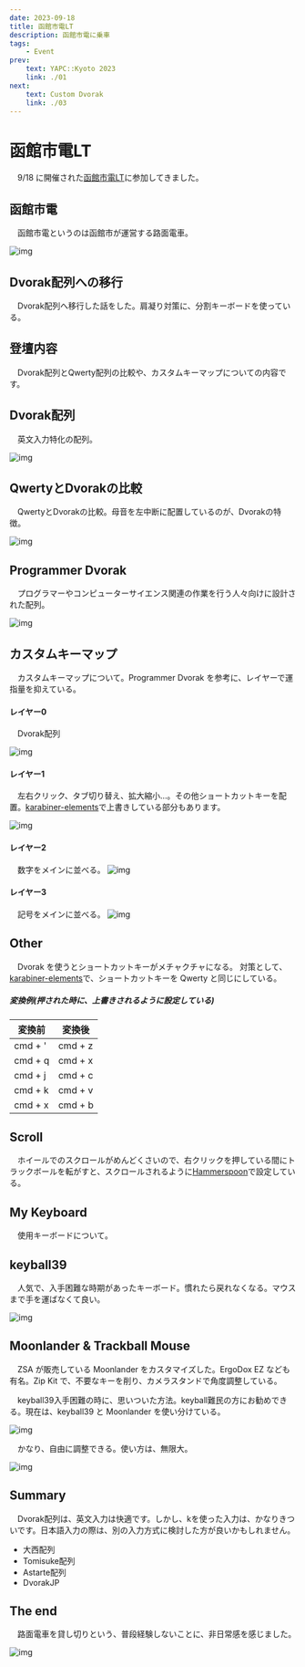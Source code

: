 ```yaml
---
date: 2023-09-18
title: 函館市電LT
description: 函館市電に乗車
tags:
    - Event
prev:
    text: YAPC::Kyoto 2023
    link: ./01
next:
    text: Custom Dvorak
    link: ./03
---
```


# 函館市電LT

&emsp;9/18 に開催された[函館市電LT](https://mariconf.connpass.com/event/293719)に参加してきました。

## 函館市電

&emsp;函館市電というのは函館市が運営する路面電車。

![img](img/02/01.png)

## Dvorak配列への移行

&emsp;Dvorak配列へ移行した話をした。肩凝り対策に、分割キーボードを使っている。

<X tweetId="1703691316692136386" />

## 登壇内容
&emsp;Dvorak配列とQwerty配列の比較や、カスタムキーマップについての内容です。

## Dvorak配列
&emsp;英文入力特化の配列。

![img](img/02/02.png)

## QwertyとDvorakの比較
&emsp;QwertyとDvorakの比較。母音を左中断に配置しているのが、Dvorakの特徴。

![img](img/02/03.png)

## Programmer Dvorak
&emsp;プログラマーやコンピューターサイエンス関連の作業を行う人々向けに設計された配列。

![img](img/02/04.png)

## カスタムキーマップ
&emsp;カスタムキーマップについて。Programmer Dvorak を参考に、レイヤーで運指量を抑えている。

#### レイヤー0
&emsp;Dvorak配列

![img](img/02/05.png)

#### レイヤー1
&emsp;左右クリック、タブ切り替え、拡大縮小...。その他ショートカットキーを配置。[karabiner-elements](https://karabiner-elements.pqrs.org/)で上書きしている部分もあります。

![img](img/02/06.png)

#### レイヤー2
&emsp;数字をメインに並べる。
![img](img/02/07.png)

#### レイヤー3
&emsp;記号をメインに並べる。
![img](img/02/08.png)

## Other
&emsp;Dvorak を使うとショートカットキーがメチャクチャになる。
対策として、[karabiner-elements](https://karabiner-elements.pqrs.org/)で、ショートカットキーを Qwerty と同じにしている。

##### 変換例(押された時に、上書きされるように設定している)

|変換前|変換後|
|---|---|
|cmd + '|cmd + z|
|cmd + q|cmd + x|
|cmd + j|cmd + c|
|cmd + k|cmd + v|
|cmd + x|cmd + b|

## Scroll
&emsp;ホイールでのスクロールがめんどくさいので、右クリックを押している間にトラックボールを転がすと、スクロールされるように[Hammerspoon](https://www.hammerspoon.org/)で設定している。

## My Keyboard
&emsp;使用キーボードについて。

## keyball39
&emsp;人気で、入手困難な時期があったキーボード。慣れたら戻れなくなる。マウスまで手を運ばなくて良い。

![img](img/02/09.png)

## Moonlander & Trackball Mouse
&emsp;ZSA が販売している Moonlander をカスタマイズした。ErgoDox EZ なども有名。Zip Kit で、不要なキーを削り、カメラスタンドで角度調整している。

&emsp;keyball39入手困難の時に、思いついた方法。keyball難民の方にお勧めできる。現在は、keyball39 と Moonlander を使い分けている。

![img](img/02/10.png)

&emsp;かなり、自由に調整できる。使い方は、無限大。

![img](img/02/11.png)

## Summary
&emsp;Dvorak配列は、英文入力は快適です。しかし、kを使った入力は、かなりきついです。日本語入力の際は、別の入力方式に検討した方が良いかもしれません。

- 大西配列
- Tomisuke配列
- Astarte配列
- DvorakJP

## The end
&emsp;路面電車を貸し切りという、普段経験しないことに、非日常感を感じました。

![img](img/02/12.png)